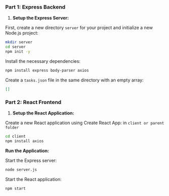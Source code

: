 ### Part 1: Express Backend

1. **Setup the Express Server:**

First, create a new directory `server` for your project and initialize a new Node.js project:

```sh
mkdir server
cd server
npm init -y
```
Install the necessary dependencies:

```sh
npm install express body-parser axios
```

Create a `tasks.json` file in the same directory with an empty array:

```json
[]
```

### Part 2: React Frontend

1. **Setup the React Application:**

Create a new React application using Create React App: in `client or parent folder`

```sh
cd client
npm install axios
```
**Run the Application:**

Start the Express server:

```sh
node server.js
```

Start the React application:

```sh
npm start
```
